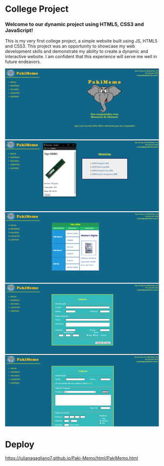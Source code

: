 # College Project 
### Welcome to our dynamic project using HTML5, CSS3 and JavaScript! 

This is my very first college project, a simple website built using JS, HTML5 and CSS3. This project was an opportunity to showcase my web development skills and demonstrate my ability to create a dynamic and interactive website. I am confident that this experience will serve me well in future endeavors. 

<img src="to_read_me/paki-1.png">
<img src="to_read_me/paki-2.png">
<img src="to_read_me/paki-3.png">
<img src="to_read_me/paki-4.png">
<img src="to_read_me/paki-5.png">

# Deploy 

https://julianagagliano7.github.io/Paki-Memo/html/PakiMemo.html


